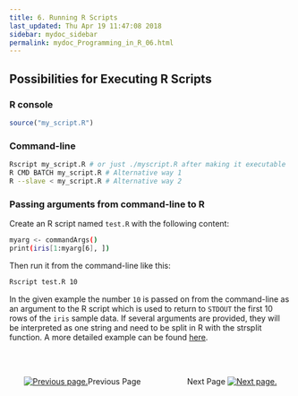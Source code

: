 ```yaml
---
title: 6. Running R Scripts
last_updated: Thu Apr 19 11:47:08 2018
sidebar: mydoc_sidebar
permalink: mydoc_Programming_in_R_06.html
---
```


## Possibilities for Executing R Scripts

### R console

```r
source("my_script.R")
```

### Command-line


```sh
Rscript my_script.R # or just ./myscript.R after making it executable
R CMD BATCH my_script.R # Alternative way 1 
R --slave < my_script.R # Alternative way 2
```
### Passing arguments from command-line to R

Create an R script named `test.R` with the following content:


```sh
myarg <- commandArgs()
print(iris[1:myarg[6], ])
```

Then run it from the command-line like this:

```sh
Rscript test.R 10
```

In the given example the number `10` is passed on from the command-line as an argument to the R script which is used to return to `STDOUT` the first 10 rows of the `iris` sample data. If several arguments are provided, they will be interpreted as one string and need to be split in R with the strsplit function. A more detailed example can be found [here](http://manuals.bioinformatics.ucr.edu/home/ht-seq\#TOC-Quality-Reports-of-FASTQ-Files-).

<br><br><center><a href="mydoc_Programming_in_R_05.html"><img src="images/left_arrow.png" alt="Previous page."></a>Previous Page &nbsp; &nbsp; &nbsp; &nbsp; &nbsp; &nbsp; &nbsp; &nbsp; &nbsp; &nbsp; Next Page
<a href="mydoc_Programming_in_R_07.html"><img src="images/right_arrow.png" alt="Next page."></a></center>
